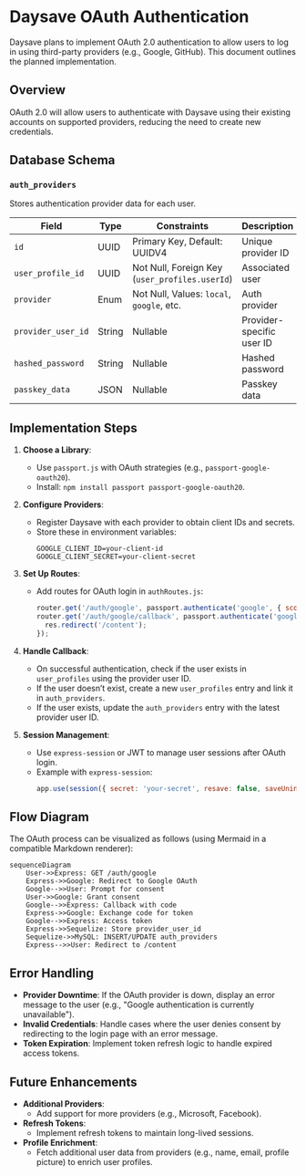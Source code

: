 # Daysave OAuth Authentication

Daysave plans to implement OAuth 2.0 authentication to allow users to log in using third-party providers (e.g., Google, GitHub). This document outlines the planned implementation.

## Overview

OAuth 2.0 will allow users to authenticate with Daysave using their existing accounts on supported providers, reducing the need to create new credentials.

## Database Schema

### `auth_providers`
Stores authentication provider data for each user.

| Field            | Type     | Constraints               | Description         |
|------------------|----------|---------------------------|---------------------|
| `id`             | UUID     | Primary Key, Default: UUIDV4 | Unique provider ID |
| `user_profile_id`| UUID     | Not Null, Foreign Key (`user_profiles.userId`) | Associated user |
| `provider`       | Enum     | Not Null, Values: `local`, `google`, etc. | Auth provider |
| `provider_user_id`| String  | Nullable                  | Provider-specific user ID |
| `hashed_password`| String  | Nullable                  | Hashed password    |
| `passkey_data`   | JSON     | Nullable                  | Passkey data       |

## Implementation Steps

1. **Choose a Library**:
   - Use `passport.js` with OAuth strategies (e.g., `passport-google-oauth20`).
   - Install: `npm install passport passport-google-oauth20`.

2. **Configure Providers**:
   - Register Daysave with each provider to obtain client IDs and secrets.
   - Store these in environment variables:
     ```
     GOOGLE_CLIENT_ID=your-client-id
     GOOGLE_CLIENT_SECRET=your-client-secret
     ```

3. **Set Up Routes**:
   - Add routes for OAuth login in `authRoutes.js`:
     ```javascript
     router.get('/auth/google', passport.authenticate('google', { scope: ['profile', 'email'] }));
     router.get('/auth/google/callback', passport.authenticate('google'), (req, res) => {
       res.redirect('/content');
     });
     ```

4. **Handle Callback**:
   - On successful authentication, check if the user exists in `user_profiles` using the provider user ID.
   - If the user doesn’t exist, create a new `user_profiles` entry and link it in `auth_providers`.
   - If the user exists, update the `auth_providers` entry with the latest provider user ID.

5. **Session Management**:
   - Use `express-session` or JWT to manage user sessions after OAuth login.
   - Example with `express-session`:
     ```javascript
     app.use(session({ secret: 'your-secret', resave: false, saveUninitialized: false }));
     ```

## Flow Diagram

The OAuth process can be visualized as follows (using Mermaid in a compatible Markdown renderer):
```
sequenceDiagram
    User->>Express: GET /auth/google
    Express->>Google: Redirect to Google OAuth
    Google-->>User: Prompt for consent
    User->>Google: Grant consent
    Google-->>Express: Callback with code
    Express->>Google: Exchange code for token
    Google-->>Express: Access token
    Express->>Sequelize: Store provider_user_id
    Sequelize->>MySQL: INSERT/UPDATE auth_providers
    Express-->>User: Redirect to /content
```

## Error Handling

- **Provider Downtime**: If the OAuth provider is down, display an error message to the user (e.g., "Google authentication is currently unavailable").
- **Invalid Credentials**: Handle cases where the user denies consent by redirecting to the login page with an error message.
- **Token Expiration**: Implement token refresh logic to handle expired access tokens.

## Future Enhancements

- **Additional Providers**:
  - Add support for more providers (e.g., Microsoft, Facebook).
- **Refresh Tokens**:
  - Implement refresh tokens to maintain long-lived sessions.
- **Profile Enrichment**:
  - Fetch additional user data from providers (e.g., name, email, profile picture) to enrich user profiles.